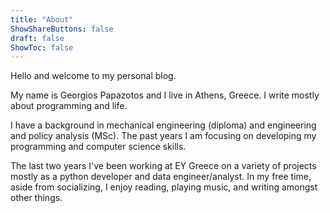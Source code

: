 ```yaml
---
title: "About"
ShowShareButtons: false
draft: false
ShowToc: false
---
```


Hello and welcome to my personal blog.

My name is Georgios Papazotos and I live in Athens, Greece.
I write mostly about programming and life.

I have a background in mechanical engineering (diploma) and engineering and policy analysis (MSc). 
Τhe past years I am focusing on developing my programming and computer science skills.

The last two years I've been working at EY Greece on a variety of projects   
mostly as a python developer and data engineer/analyst. 
In my free time, aside from socializing,
I enjoy reading, playing music, and writing amongst other things.

